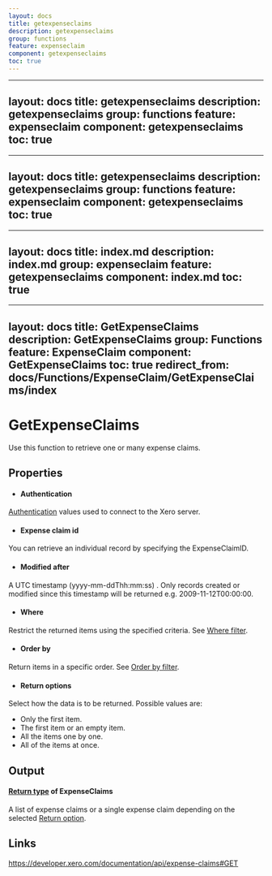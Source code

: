 ```yaml
---
layout: docs
title: getexpenseclaims
description: getexpenseclaims
group: functions
feature: expenseclaim
component: getexpenseclaims
toc: true
---
```

---
layout: docs
title: getexpenseclaims
description: getexpenseclaims
group: functions
feature: expenseclaim
component: getexpenseclaims
toc: true
---
---
layout: docs
title: getexpenseclaims
description: getexpenseclaims
group: functions
feature: expenseclaim
component: getexpenseclaims
toc: true
---
---
layout: docs
title: index.md
description: index.md
group: expenseclaim
feature: getexpenseclaims
component: index.md
toc: true
---
---
layout: docs
title: GetExpenseClaims
description: GetExpenseClaims
group: Functions
feature: ExpenseClaim
component: GetExpenseClaims
toc: true
redirect_from: docs/Functions/ExpenseClaim/GetExpenseClaims/index
---
GetExpenseClaims
============

Use this function to retrieve one or many expense claims.

Properties
----------

- #### Authentication
[Authentication](../../../Common/Authentication/Index.md) values used to connect to the Xero server.
- #### Expense claim id
You can retrieve an individual record by specifying the ExpenseClaimID.
- #### Modified after
A UTC timestamp (yyyy-mm-ddThh:mm:ss) . Only records created or modified since this timestamp will be returned e.g. 2009-11-12T00:00:00.
- #### Where
Restrict the returned items using the specified criteria. See [Where filter](../../../Common/Filters/Where/Index.md).
- #### Order by
Return items in a specific order. See [Order by filter](../../../Common/Filters/OrderBy/Index.md).
- #### Return options
Select how the data is to be returned. Possible values are:
  * Only the first item.
  * The first item or an empty item. 
  * All the items one by one.
  * All of the items at once.


Output
-----
#### [Return type](#return-options) of ExpenseClaims
A list of expense claims or a single expense claim depending on the selected [Return option](#return-options).

Links
-----

https://developer.xero.com/documentation/api/expense-claims#GET

